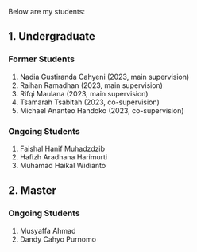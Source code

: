 Below are my students:

## 1. Undergraduate

### Former Students

1. Nadia Gustiranda Cahyeni (2023, main supervision)
2. Raihan Ramadhan (2023, main supervision)
3. Rifqi Maulana (2023, main supervision)
4. Tsamarah Tsabitah (2023, co-supervision)
5. Michael Ananteo Handoko (2023, co-supervision)

### Ongoing Students

1. Faishal Hanif Muhadzdzib
2. Hafizh Aradhana Harimurti
3. Muhamad Haikal Widianto

## 2. Master

### Ongoing Students

1. Musyaffa Ahmad
2. Dandy Cahyo Purnomo
   
